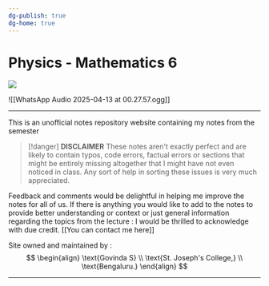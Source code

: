 ```yaml
---
dg-publish: true
dg-home: true
---
```


#  Physics - Mathematics 6 

![](https://www.youtube.com/watch?v=NOMa56y_Was)

![[WhatsApp Audio 2025-04-13 at 00.27.57.ogg]]
***
This is an unofficial notes repository website containing my notes from the semester


>[!danger] **DISCLAIMER** 
>These notes aren't exactly perfect and are likely to contain typos, code errors,  factual errors or sections that might be entirely missing altogether that I might have not even noticed in class. 
>Any sort of help in sorting these issues is very much appreciated. 




Feedback and comments would be delightful in helping me improve the notes for all of us. If there is anything you would like to add to the notes to provide better understanding or context or just general information regarding the topics from the lecture : I would be thrilled to acknowledge with due credit. [[You can contact me here]] 

Site owned and maintained by : 
$$
\begin{align}
\text{Govinda S} \\
\text{St. Joseph's College,} \\
\text{Bengaluru.}
\end{align}
$$
***
